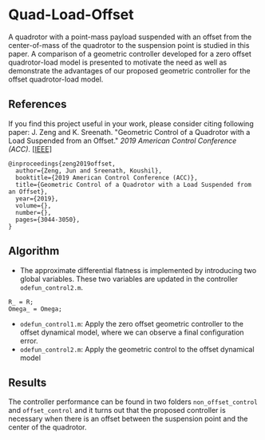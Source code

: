 # Quad-Load-Offset
A quadrotor with a point-mass payload suspended with an offset from the center-of-mass of the quadrotor to the suspension point is studied in this paper. A comparison of a geometric controller developed for a zero offset quadrotor-Ioad model is presented to motivate the need as well as demonstrate the advantages of our proposed geometric controller for the offset quadrotor-Ioad model.

## References
If you find this project useful in your work, please consider citing following paper:
J. Zeng and K. Sreenath. "Geometric Control of a Quadrotor with a Load Suspended from an Offset." *2019 American Control Conference (ACC)*. [[IEEE]](https://ieeexplore.ieee.org/document/8814939) 
```
@inproceedings{zeng2019offset,
  author={Zeng, Jun and Sreenath, Koushil},
  booktitle={2019 American Control Conference (ACC)}, 
  title={Geometric Control of a Quadrotor with a Load Suspended from an Offset}, 
  year={2019},
  volume={},
  number={},
  pages={3044-3050},
}
```
## Algorithm
- The approximate differential flatness is implemented by introducing two global variables. These two variables are updated in the controller `odefun_control2.m`.
```
R_ = R;
Omega_ = Omega;
```

- `odefun_control1.m`: Apply the zero offset geometric controller to the offset dynamical model, where we can observe a final configuration error.
- `odefun_control2.m`: Apply the geometric control to the offset dynamical model

## Results
The controller performance can be found in two folders `non_offset_control` and `offset_control` and it turns out that the proposed controller is necessary when there is an offset between the suspension point and the center of the quadrotor.